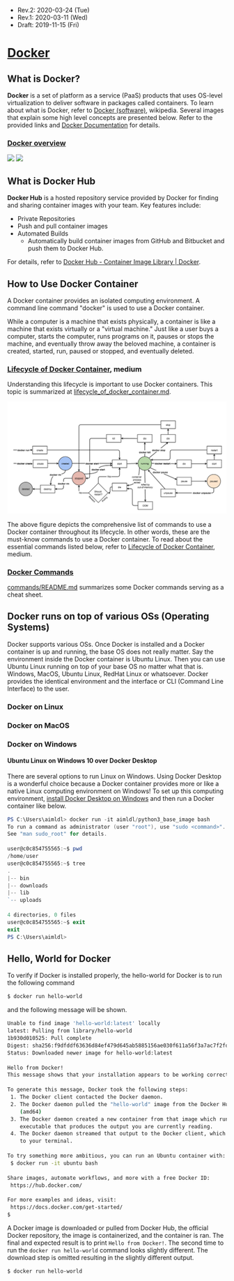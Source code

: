 * Rev.2: 2020-03-24 (Tue)
* Rev.1: 2020-03-11 (Wed)
* Draft: 2019-11-15 (Fri)

# [Docker](https://www.docker.com/)

## What is Docker?

**Docker** is a set of platform as a service (PaaS) products that uses OS-level virtualization to deliver software in packages called containers. To learn about what is Docker, refer to [Docker (software)](https://en.wikipedia.org/wiki/Docker_(software)), wikipedia. Several images that explain some high level concepts are presented below. Refer to the provided links and [Docker Documentation](https://docs.docker.com/) for details.

### [Docker overview](https://docs.docker.com/engine/docker-overview/)

<img src="https://docs.docker.com/engine/images/engine-components-flow.png">

<img src="https://docs.docker.com/engine/images/architecture.svg">

## What is Docker Hub

**Docker Hub** is a hosted repository service provided by Docker for finding and sharing container images with your team. Key features include:

* Private Repositories
* Push and pull container images
* Automated Builds
  * Automatically build container images from GitHub and Bitbucket and push them to Docker Hub.

For details, refer to [Docker Hub - Container Image Library | Docker](https://www.docker.com/products/docker-hub).

## How to Use Docker Container

A Docker container provides an isolated computing environment. A command line command "docker" is used to use a Docker container. 

While a computer is a machine that exists physically, a container is like a machine that exists virtually or a "virtual machine." Just like a user buys a computer, starts the computer, runs programs on it, pauses or stops the machine, and eventually throw away the beloved machine, a container is created, started, run, paused or stopped, and eventually deleted.

### [Lifecycle of Docker Container](https://medium.com/@nagarwal/lifecycle-of-docker-container-d2da9f85959), medium

Understanding this lifecycle is important to use Docker containers. This topic is summarized at [lifecycle_of_docker_container.md](lifecycle_of_docker_container.md).

<img src="images/docker-lifecycle_of_docker_container.png">

The above figure depicts the comprehensive list of commands to use a Docker container throughout its lifecycle. In other words, these are the must-know commands to use a Docker container. To read about the essential commands listed below, refer to [Lifecycle of Docker Container](https://medium.com/@nagarwal/lifecycle-of-docker-container-d2da9f85959), medium.

### [Docker Commands](commands/README.md)

[commands/README.md](commands/README.md) summarizes some Docker commands serving as a cheat sheet.

## Docker runs on top of various OSs (Operating Systems)

Docker supports various OSs. Once Docker is installed and a Docker container is up and running, the base OS does not really matter. Say the environment inside the Docker container is Ubuntu Linux. Then you can use Ubuntu Linux running on top of your base OS no matter what that is. Windows, MacOS, Ubuntu Linux, RedHat Linux or whatsoever. Docker provides the identical environment and the interface or CLI (Command Line Interface) to the user.

### Docker on Linux

### Docker on MacOS

### Docker on Windows

#### Ubuntu Linux on Windows 10 over Docker Desktop

There are several options to run Linux on Windows. Using Docker Desktop is a wonderful choice because a Docker container provides more or like a native Linux computing environment on Windows! To set up this computing environment, [install Docker Desktop on Windows](INSTALL_Docker_Desktop_on_Windows.md) and then run a Docker container like below.

```powershell
PS C:\Users\aimldl> docker run -it aimldl/python3_base_image bash
To run a command as administrator (user "root"), use "sudo <command>".
See "man sudo_root" for details.

user@c0c854755565:~$ pwd
/home/user
user@c0c854755565:~$ tree
.
|-- bin
|-- downloads
|-- lib
`-- uploads

4 directories, 0 files
user@c0c854755565:~$ exit
exit
PS C:\Users\aimldl>
```

## Hello, World for Docker

To verify if Docker is installed properly, the hello-world for Docker is to run the following command

```bash
$ docker run hello-world
```

and the following message will be shown.

```bash
Unable to find image 'hello-world:latest' locally
latest: Pulling from library/hello-world
1b930d010525: Pull complete 
Digest: sha256:f9dfddf63636d84ef479d645ab5885156ae030f611a56f3a7ac7f2fdd86d7e4e
Status: Downloaded newer image for hello-world:latest

Hello from Docker!
This message shows that your installation appears to be working correctly.

To generate this message, Docker took the following steps:
 1. The Docker client contacted the Docker daemon.
 2. The Docker daemon pulled the "hello-world" image from the Docker Hub.
    (amd64)
 3. The Docker daemon created a new container from that image which runs the
    executable that produces the output you are currently reading.
 4. The Docker daemon streamed that output to the Docker client, which sent it
    to your terminal.

To try something more ambitious, you can run an Ubuntu container with:
 $ docker run -it ubuntu bash

Share images, automate workflows, and more with a free Docker ID:
 https://hub.docker.com/

For more examples and ideas, visit:
 https://docs.docker.com/get-started/
$
```

A Docker image is downloaded or pulled from Docker Hub, the official Docker repository, the image is containerized, and the container is ran. The final and expected result is to print `Hello from Docker!`. The second time to run the `docker run hello-world` command looks slightly different. The download step is omitted resulting in the slightly different output.

```bash
$ docker run hello-world
```

